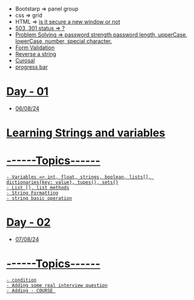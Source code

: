 - Bootstarp => panel group
- css => grid
- HTML => <a href="link" target="_blank"> is it secure a new window or not
- 503, 301 status => ?
- Problem Solving => password strength password length, upperCase, lowerCase, number, special character. 
- Form Validation 
- Reverse a string
- Curosal
- progress bar

# Day - 01
- 06/08/24

# Learning Strings and variables

# ------Topics------
    - Variables => int, float, strings, boolean, lists[], dictionaries{key: value}, tupes(), sets{}
    - List [], list methods
    - String Formatting
    - string basic operation

# Day - 02

- 07/08/24

# ------Topics------
    - condition
    - Adding some real interview question
    - Adding - COURSE 
